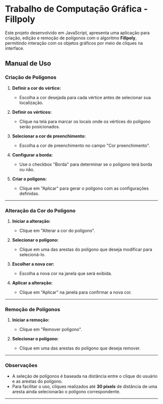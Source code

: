 # Trabalho de Computação Gráfica - Fillpoly

Este projeto desenvolvido em JavaScript, apresenta uma aplicação para criação, edição e remoção de polígonos com o algoritmo **Fillpoly**, permitindo interação com os objetos gráficos por meio de cliques na interface.

## Manual de Uso

### **Criação de Polígonos**

1. **Definir a cor do vértice:**
   - Escolha a cor desejada para cada vértice antes de selecionar sua localização.

2. **Definir os vértices:**
   - Clique na tela para marcar os locais onde os vértices do polígono serão posicionados.

3. **Selecionar a cor de preenchimento:**
   - Escolha a cor de preenchimento no campo "Cor preenchimento".

4. **Configurar a borda:**
   - Use o checkbox "Borda" para determinar se o polígono terá borda ou não.

5. **Criar o polígono:**
   - Clique em "Aplicar" para gerar o polígono com as configurações definidas.

---

### **Alteração da Cor do Polígono**

1. **Iniciar a alteração:**
   - Clique em "Alterar a cor do polígono".

2. **Selecionar o polígono:**
   - Clique em uma das arestas do polígono que deseja modificar para selecioná-lo.

3. **Escolher a nova cor:**
   - Escolha a nova cor na janela que será exibida.

4. **Aplicar a alteração:**
   - Clique em "Aplicar" na janela para confirmar a nova cor.

---

### **Remoção de Polígonos**

1. **Iniciar a remoção:**
   - Clique em "Remover polígono".

2. **Selecionar o polígono:**
   - Clique em uma das arestas do polígono que deseja remover.

---

### **Observações**

- A seleção de polígonos é baseada na distância entre o clique do usuário e as arestas do polígono.
- Para facilitar o uso, cliques realizados até **30 pixels** de distância de uma aresta ainda selecionarão o polígono correspondente.

--- 
